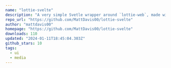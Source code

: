 ```yaml
---
name: "lottie-svelte"
description: "A very simple Svetle wrapper around `lottie-web`, made with TypeScript."
repo_url: "https://github.com/MattDavis00/lottie-svelte"
author: "mattdavis00"
homepage: "https://github.com/MattDavis00/lottie-svelte"
downloads: 110
updated: "2024-01-11T18:45:04.303Z"
github_stars: 10
tags: 
  - ui
  - media
---
```

